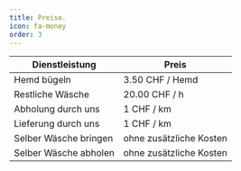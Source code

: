```yaml
---
title: Preise.
icon: fa-money
order: 3
---
```


Dienstleistung | Preis
------------ | ------------- 
Hemd bügeln | 3.50 CHF / Hemd
Restliche Wäsche | 20.00 CHF / h 
Abholung durch uns | 1 CHF / km
Lieferung durch uns | 1 CHF / km
Selber Wäsche bringen | ohne zusätzliche Kosten
Selber Wäsche abholen | ohne zusätzliche Kosten


